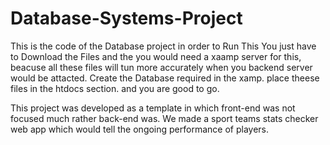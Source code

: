 # Database-Systems-Project
This is the code of the Database project in order to Run This You just have to Download the Files and the you would need a xaamp server for this, beacuse all these files 
will tun more accurately when you backend server would be attacted. 
Create the Database required in the xamp. 
place theese files in the htdocs section.
and you are good to go.

This project was developed as a template in which front-end was not focused much rather back-end was. We made a sport teams stats checker web app which would tell the ongoing performance of players. 
